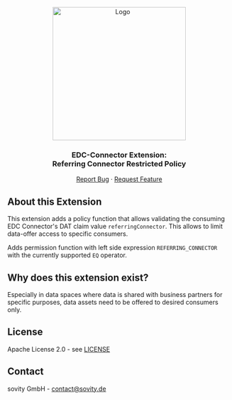 <!-- PROJECT LOGO -->
<br />
<div align="center">
  <a href="https://github.com/sovity/edc-extensions">
    <img src="https://raw.githubusercontent.com/sovity/edc-ui/main/src/assets/images/sovity_logo.svg" alt="Logo" width="300">
  </a>

<h3 align="center">EDC-Connector Extension:<br />Referring Connector Restricted Policy</h3>

  <p align="center">
    <a href="https://github.com/sovity/edc-extensions/issues/new?template=bug_report.md">Report Bug</a>
    ·
    <a href="https://github.com/sovity/edc-extensions/issues/new?template=feature_request.md">Request Feature</a>
  </p>
</div>

## About this Extension

This extension adds a policy function that allows validating the consuming EDC Connector's DAT claim
value `referringConnector`. This allows to limit data-offer access to specific consumers.

Adds permission function with left side expression `REFERRING_CONNECTOR` with the currently supported
`EQ` operator.

## Why does this extension exist?

Especially in data spaces where data is shared with business partners for specific purposes, data assets need to
be offered to desired consumers only.

## License

Apache License 2.0 - see [LICENSE](../../../LICENSE)

## Contact

sovity GmbH - contact@sovity.de
